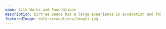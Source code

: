 ```yaml
---
name: Site Works and Foundations
description: Dirt'ee Deeds has a large experience in excavation and foundation services for residential, commercial, and industrial projects, we ensure precise site preparation, accurate foundation excavation, and excellent backfilling to support your buildings structural integrity. Our commitment to quality, safety, and customer satisfaction makes us the trusted choice for building strong, lasting foundations.
featuredImage: bulk-excavations/image1.jpg
---
```

